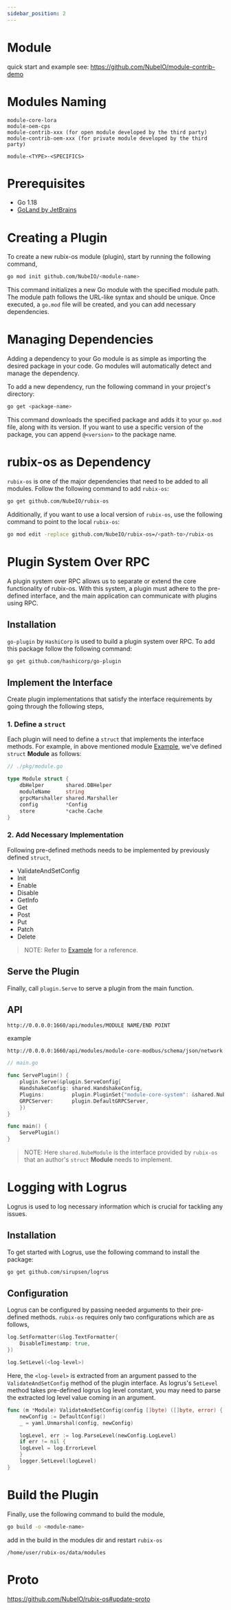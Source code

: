```yaml
---
sidebar_position: 2
---
```


# Module
quick start and example see: https://github.com/NubeIO/module-contrib-demo


# Modules Naming
```
module-core-lora
module-oem-cps
module-contrib-xxx (for open module developed by the third party)
module-contrib-oem-xxx (for private module developed by the third party)
```
`module-<TYPE>-<SPECIFICS>`

# Prerequisites
- Go 1.18
- [GoLand by JetBrains](https://www.jetbrains.com/go/)

# Creating a Plugin
To create a new rubix-os module (plugin), start by running the following command,

```zsh
go mod init github.com/NubeIO/<module-name>
```

This command initializes a new Go module with the specified module path. The module path follows the URL-like syntax and should be unique.
Once executed, a `go.mod` file will be created, and you can add necessary dependencies.

# Managing Dependencies
Adding a dependency to your Go module is as simple as importing the desired package in your code. Go modules will automatically detect and manage the dependency.

To add a new dependency, run the following command in your project's directory:

```zsh
go get <package-name>
```

This command downloads the specified package and adds it to your `go.mod` file, along with its version. If you want to use a specific version of the package, you can append `@<version>` to the package name.

# rubix-os as Dependency
`rubix-os` is one of the major dependencies that need to be added to all modules. Follow the following command to add `rubix-os`:

```zsh
go get github.com/NubeIO/rubix-os
```

Additionally, if you want to use a local version of `rubix-os`, use the following command to point to the local `rubix-os`:

```zsh
go mod edit -replace github.com/NubeIO/rubix-os=/<path-to>/rubix-os
```

# Plugin System Over RPC
A plugin system over RPC allows us to separate or extend the core functionality of rubix-os. With this system, a plugin must adhere to the pre-defined interface, and the main application can communicate with plugins using RPC.

## Installation
`go-plugin` by `HashiCorp` is used to build a plugin system over RPC. To add this package follow the following command:

```zsh
go get github.com/hashicorp/go-plugin
```

## Implement the Interface
Create plugin implementations that satisfy the interface requirements by going through the following steps,

### 1. Define a `struct`
Each plugin will need to define a `struct` that implements the interface methods. For example, in above mentioned module [Example](#Example), we've defined `struct` **Module** as follows:

```go
// ./pkg/module.go

type Module struct {
    dbHelper       shared.DBHelper
    moduleName     string
    grpcMarshaller shared.Marshaller
    config         *Config
    store          *cache.Cache
}
```

### 2. Add Necessary Implementation
Following pre-defined methods needs to be implemented by previously defined `struct`,
- ValidateAndSetConfig
- Init
- Enable
- Disable
- GetInfo
- Get
- Post
- Put
- Patch
- Delete

> NOTE: Refer to [Example](#Example) for a reference.

## Serve the Plugin
Finally, call `plugin.Serve` to serve a plugin from the main function.


## API

`http://0.0.0.0:1660/api/modules/MODULE NAME/END POINT`

example
```
http://0.0.0.0:1660/api/modules/module-core-modbus/schema/json/network
```

```go
// main.go

func ServePlugin() {
    plugin.Serve(&plugin.ServeConfig{
	HandshakeConfig: shared.HandshakeConfig,
	Plugins:         plugin.PluginSet{"module-core-system": &shared.NubeModule{Impl: &pkg.Module{}}},
	GRPCServer:      plugin.DefaultGRPCServer,
    })
}

func main() {
    ServePlugin()
}
```
> NOTE: Here `shared.NubeModule` is the interface provided by `rubix-os` that an author's `struct` **Module** needs to implement.

# Logging with Logrus
Logrus is used to log necessary information which is crucial for tackling any issues.

## Installation
To get started with Logrus, use the following command to install the package:

```zsh
go get github.com/sirupsen/logrus
```

## Configuration
Logrus can be configured by passing needed arguments to their pre-defined methods. `rubix-os` requires only two configurations which are as follows,

```go
log.SetFormatter(&log.TextFormatter{
    DisableTimestamp: true,
})
```
```go
log.SetLevel(<log-level>)
```

Here, the `<log-level>` is extracted from an argument passed to the `ValidateAndSetConfig` method of the plugin interface. As logrus's `SetLevel` method takes pre-defined logrus log level constant, you may need to parse the extracted log level value coming in an argument.

```go
func (m *Module) ValidateAndSetConfig(config []byte) ([]byte, error) {
    newConfig := DefaultConfig()
    _ = yaml.Unmarshal(config, newConfig)

    logLevel, err := log.ParseLevel(newConfig.LogLevel)
    if err != nil {
	logLevel = log.ErrorLevel
    }
    logger.SetLevel(logLevel)
}
```

# Build the Plugin
Finally, use the following command to build the module,

```zsh
go build -o <module-name>
```
add in the build in the modules dir and restart `rubix-os`
```
/home/user/rubix-os/data/modules
```

# Proto
https://github.com/NubeIO/rubix-os#update-proto